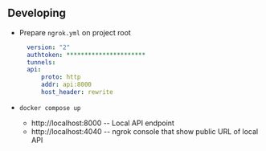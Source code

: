 ## Developing

- Prepare `ngrok.yml` on project root
  ```yaml
    version: "2"
    authtoken: **********************
    tunnels:
    api:
        proto: http
        addr: api:8000
        host_header: rewrite
  ```

- `docker compose up`
  - http://localhost:8000 -- Local API endpoint
  - http://localhost:4040 -- ngrok console that show public URL of local API
